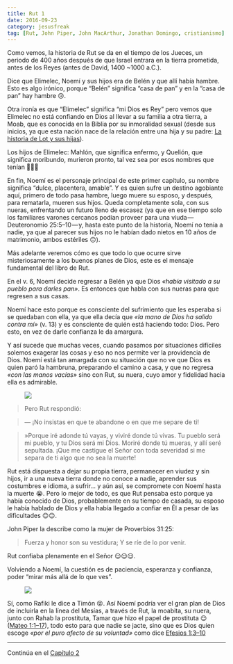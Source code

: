 ```yaml
---
title: Rut 1
date: 2016-09-23
category: jesusfreak
tag: [Rut, John Piper, John MacArthur, Jonathan Domingo, cristianismo]
---
```


Como vemos, la historia de Rut se da en el tiempo de los Jueces, un periodo de 400 años después de que Israel entrara en la tierra prometida, antes de los Reyes (antes de David, 1400 \~1000 a.C.).

Dice que Elimelec, Noemí y sus hijos era de Belén y que allí había hambre. Esto es algo irónico, porque “Belén” significa “casa de pan” y en la “casa de pan” hay hambre 😢.

Otra ironía es que “Elimelec” significa “mi Dios es Rey” pero vemos que Elimelec no está confiando en Dios al llevar a su familia a otra tierra, a Moab, que es conocida en la Biblia por su inmoralidad sexual (desde sus inicios, ya que esta nación nace de la relación entre una hija y su padre: [La historia de Lot y sus hijas](https://www.biblegateway.com/passage/?search=G%C3%A9nesis+19%3A+30-38&version=NVI)).

Los hijos de Elimelec: Mahlón, que significa enfermo, y Quelión, que significa moribundo, murieron pronto, tal vez sea por esos nombres que tenían 🤔🤔🤔

En fin, Noemí es el personaje principal de este primer capítulo, su nombre significa “dulce, placentera, amable”. Y es quien sufre un destino agobiante aquí, primero de todo pasa hambre, luego muere su esposo, y después, para rematarla, mueren sus hijos. Queda completamente sola, con sus nueras, enfrentando un futuro lleno de escasez (ya que en ese tiempo solo los familiares varones cercanos podían proveer para una viuda — Deuteronomio 25:5–10 — y, hasta este punto de la historia, Noemí no tenía a nadie, ya que al parecer sus hijos no le habían dado nietos en 10 años de matrimonio, ambos estériles 😔).

Más adelante veremos cómo es que todo lo que ocurre sirve misteriosamente a los buenos planes de Dios, este es el mensaje fundamental del libro de Rut.

En el v. 6, Noemí decide regresar a Belén ya que Dios *«había visitado a su pueblo para darles pan»*. Es entonces que habla con sus nueras para que regresen a sus casas.

Noemí hace esto porque es consciente del sufrimiento que les esperaba si se quedaban con ella, ya que ella decía que *«la mano de Dios ha salido contra mí»* (v. 13) y es consciente de quién está haciendo todo: Dios. Pero esto, en vez de darle confianza le da amargura.

Y así sucede que muchas veces, cuando pasamos por situaciones difíciles solemos exagerar las cosas y eso no nos permite ver la providencia de Dios. Noemí está tan amargada con su situación que no ve que Dios es quien paró la hambruna, preparando el camino a casa, y que no regresa *«con las manos vacías»* sino con Rut, su nuera, cuyo amor y fidelidad hacia ella es admirable.

<figure>

![](https://cdn-images-1.medium.com/max/600/1*-5xTSGhAXsD3O4s-4x-qag.png)

</figure>

> Pero Rut respondió:

> — ¡No insistas en que te abandone o en que me separe de ti!

> »Porque iré adonde tú vayas, y viviré donde tú vivas. Tu pueblo será mi pueblo, y tu Dios será mi Dios. Moriré donde tú mueras, y allí seré sepultada. ¡Que me castigue el Señor con toda severidad si me separa de ti algo que no sea la muerte!

Rut está dispuesta a dejar su propia tierra, permanecer en viudez y sin hijos, ir a una nueva tierra donde no conoce a nadie, aprender sus costumbres e idioma, a sufrir… y aún así, se compromete con Noemí hasta la muerte 😭. Pero lo mejor de todo, es que Rut pensaba esto porque ya había conocido de Dios, probablemente en su tiempo de casada, su esposo le había hablado de Dios y ella había llegado a confiar en Él a pesar de las dificultades 😌😌.

John Piper la describe como la mujer de Proverbios 31:25:

> Fuerza y honor son su vestidura; Y se ríe de lo por venir.

Rut confiaba plenamente en el Señor 😌😌😌.

Volviendo a Noemí, la cuestión es de paciencia, esperanza y confianza, poder “mirar más allá de lo que ves”.

<figure>

![](https://cdn-images-1.medium.com/max/800/1*zYJlddEPpq-Kb-GprEIoKA.png)

</figure>

Sí, como Rafiki le dice a Timón 😝. Así Noemí podría ver el gran plan de Dios de incluirla en la línea del Mesías, a través de Rut, la moabita, su nuera, junto con Rahab la prostituta, Tamar que hizo el papel de prostituta 😌 ([Mateo 1:1–17](https://www.biblegateway.com/passage/?search=Mateo+1%3A+1-17&version=NVI)), todo esto para que nadie se jacte, sino que es Dios quien escoge *«por el puro afecto de su voluntad»* como dice [Efesios 1:3–10](https://www.biblegateway.com/passage/?search=Efesios+1%3A3-10&version=RVR1960)

* * *

Continúa en el [Capítulo 2](http://lavaldi.com/jesusfreak/rut-2)
